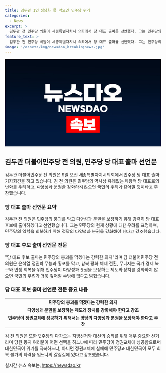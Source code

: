 ```yaml
---
title: 김두관 1인 정당화 못 막으면 민주당 위기
categories:
  - News
excerpt: >
  김두관 전 민주당 의원이 세종특별자치시 의회에서 당 대표 출마를 선언했다. 그는 민주당의 당 대표 후보로 나선 이유를 밝히며, 당의 붕괴를 막겠다는 강력한 의지를 강조했다. 김 전 의원은 민주당의 다양성과 분권을 보장하는 제도와 장치를 강화해 1인 독주를 막지 못하면 국민이 우려하는 당의 위기는 더욱 깊어질 수밖에 없다고 주장했다. 또한, 다가오는 지방선거와 대선의 승리를 위해 매우 중요한 전당대회라며 당원들의 선택이 대한민국의 미래에 영향을 미칠 것이라 강조했다.
feature_text: >
  김두관 전 민주당 의원이 세종특별자치시 의회에서 당 대표 출마를 선언했다. 그는 민주당의 당 대표 후보로 나선 이유를 밝히며, 당의 붕괴를 막겠다는 강력한 의지를 강조했다. 김 전 의원은 민주당의 다양성과 분권을 보장하는 제도와 장치를 강화해 1인 독주를 막지 못하면 국민이 우려하는 당의 위기는 더욱 깊어질 수밖에 없다고 주장했다. 또한, 다가오는 지방선거와 대선의 승리를 위해 매우 중요한 전당대회라며 당원들의 선택이 대한민국의 미래에 영향을 미칠 것이라 강조했다.
image: '/assets/img/newsdao_breakingnews.jpg'
---
```


<p><img src="/assets/img/newsdao_breakingnews.jpg" alt="flaretime 속보" /></p>

<h2 data-ke-size="size26">김두관 더불어민주당 전 의원, 민주당 당 대표 출마 선언문</h2>

<p data-ke-size="size16">김두관 더불어민주당 전 의원은 9일 오전 세종특별자치시의회에서 민주당 당 대표 출마 기자회견을 하고 있습니다. 김 전 의원은 민주당의 역사상 유례없는 제왕적 당 대표로의 변화를 우려하고, 다양성과 분권을 강화하지 않으면 국민의 우려가 깊어질 것이라고 주장했습니다.</p>

<h3 data-ke-size="size24">당 대표 출마 선언문 요약</h3>

<p data-ke-size="size16">김두관 전 의원은 민주당의 붕괴를 막고 다양성과 분권을 보장하기 위해 강력히 당 대표 후보에 출마하겠다고 선언했습니다. 그는 민주당의 현재 상황에 대한 우려를 표명하며, 민주당의 역할을 회복하기 위해 정당의 다양성과 분권을 강화해야 한다고 강조했습니다.</p>

<h3 data-ke-size="size24">당 대표 후보 출마 선언문 전문</h3>

<p data-ke-size="size16">"당 대표 후보 출마는 민주당의 붕괴를 막겠다는 강력한 의지"라며 김 더불어민주당 전 의원은 윤석열 정권의 무능과 횡포를 막고, 남북 평화 체제 전환, 무너지는 국가 경제 복구와 민생 회복을 위해 민주당이 다양성과 분권을 보장하는 제도와 장치를 강화하지 않으면 국민의 우려가 더욱 깊어질 수밖에 없다고 밝혔습니다.</p>

<h3 data-ke-size="size24">당 대표 후보 출마 선언문 전문 중요 내용</h3>

<table>
    <tr>
        <td style="text-align: center; height: 17px;"><b>민주당의 붕괴를 막겠다는 강력한 의지</b></td>
    </tr>
    <tr>
        <td style="text-align: center; height: 17px;"><b>다양성과 분권을 보장하는 제도와 장치를 강화해야 한다고 강조</b></td>
    </tr>
    <tr>
        <td style="text-align: center; height: 17px;"><b>민주당이 정권교체에 성공하기 위해서는 정당의 다양성과 분권을 보장해야 한다고 주장</b></td>
    </tr>
</table>

<p data-ke-size="size16">김 전 의원은 또한 민주당의 다가오는 지방선거와 대선의 승리를 위해 매우 중요한 선거라며 당원 동지 여러분이 어떤 선택을 하느냐에 따라 민주당이 정권교체에 성공함으로써 대한민국이 위기를 극복하느냐, 아니면 정권교체에 실패해 민주당과 대한민국이 모두 회복 불가의 타격을 입느냐의 갈림길에 있다고 강조했습니다.</p>
실시간 뉴스 속보는, <a href="https://newsdao.kr" rel="dofollow">https://newsdao.kr</a>


